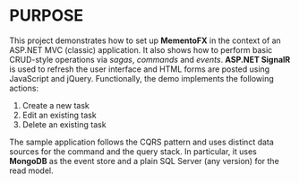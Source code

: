 PURPOSE
===
This project demonstrates how to set up **MementoFX** in the context of an ASP.NET MVC (classic) application. It also shows how to perform 
basic CRUD-style operations via _sagas_, _commands_ and _events_. **ASP.NET SignalR** is used to refresh the user interface and HTML forms are posted using JavaScript and jQuery. Functionally, the demo implements the following actions:

1) Create a new task
2) Edit an existing task
3) Delete an existing task

The sample application follows the CQRS pattern and uses distinct data sources for the command and the query stack. In particular, it uses **MongoDB** as the event store and a plain SQL Server (any version) for the read model.
